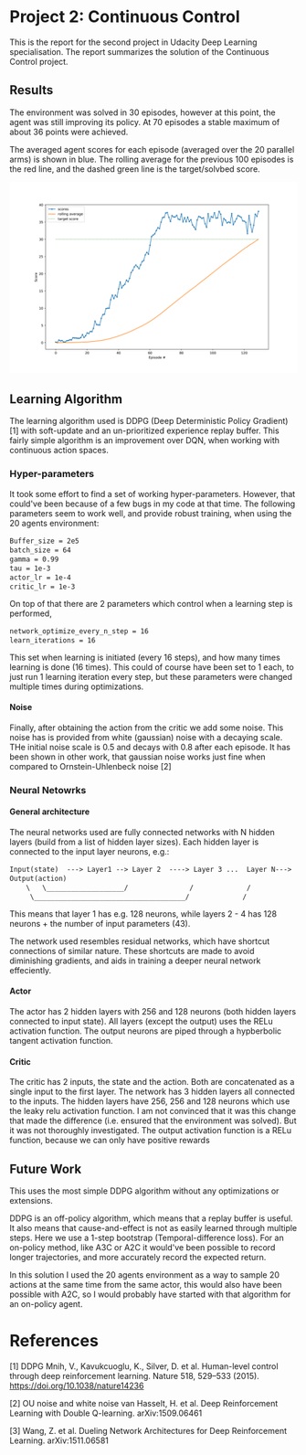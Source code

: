 # Project 2: Continuous Control

This is the report for the second project in Udacity Deep Learning
specialisation. The report summarizes the solution of the Continuous Control project.

## Results

The environment was solved in 30 episodes, however at this point, the agent was
still improving its policy. At 70 episodes a stable maximum of about 36 points
were achieved.

The averaged agent scores for each episode (averaged over the 20 parallel arms)
is shown in blue. The rolling average for the previous 100 episodes is the red
line, and the dashed green line is the target/solvbed score. 

![Scores](scores.png)

## Learning Algorithm

The learning algorithm used is DDPG (Deep Deterministic Policy Gradient) [1]
with soft-update and an un-prioritized experience replay buffer. This fairly
simple algorithm is an improvement over DQN, when working with continuous
action spaces.


### Hyper-parameters

It took some effort to find a set of working hyper-parameters. However, that
could've been because of a few bugs in my code at that time. The following
parameters seem to work well, and provide robust training, when using the 20
agents environment:

	Buffer_size = 2e5
	batch_size = 64
	gamma = 0.99
	tau = 1e-3
	actor_lr = 1e-4
	critic_lr = 1e-3

On top of that there are 2 parameters which control when a learning step is performed, 

	network_optimize_every_n_step = 16
	learn_iterations = 16

This set when learning is initiated (every 16 steps), and how many times
learning is done (16 times). This could of course have been set to 1 each, to
just run 1 learning iteration every step, but these parameters were changed
multiple times during optimizations.

#### Noise

Finally, after obtaining the action from the critic we add some noise. This
noise has is provided from white (gaussian) noise with a decaying scale. THe
initial noise scale is 0.5 and decays with 0.8 after each episode. It has been
shown in other work, that gaussian noise works just fine when compared to
Ornstein-Uhlenbeck noise [2]

### Neural Netowrks

#### General architecture

The neural networks used are fully connected networks with N hidden layers (build from a list of hidden layer sizes). Each hidden layer is connected to the input layer neurons, e.g.:

	Input(state)  ---> Layer1 --> Layer 2  ----> Layer 3 ...  Layer N---> Output(action)
	    \   \___________________/               /             /
	     \_____________________________________/	         /


This means that layer 1 has e.g. 128 neurons, while layers 2 - 4 has 128 neurons +
the number of input parameters (43). 

The network used resembles residual networks, which have shortcut
connections of similar nature. These shortcuts are made to avoid diminishing
gradients, and aids in training a deeper neural network effeciently.

#### Actor

The actor has 2 hidden layers with 256 and 128 neurons (both hidden layers
connected to input state). All layers (except the output) uses the RELu activation
function. The output neurons are piped through a hypberbolic tangent activation
function.

#### Critic

The critic has 2 inputs, the state and the action. Both are concatenated as a
single input to the first layer. The network has 3 hidden layers all connected
to the inputs. The hidden layers have 256, 256 and 128 neurons which use the
leaky relu activation function. I am not convinced that it was this change that
made the difference (i.e. ensured that the environment was solved). But it was
not thoroughly investigated. The output activation function is a RELu function,
because we can only have positive rewards

## Future Work

This uses the most simple DDPG algorithm without any optimizations or extensions. 

DDPG is an off-policy algorithm, which means that a replay buffer is useful. It
also means that cause-and-effect is not as easily learned through multiple
steps. Here we use a 1-step bootstrap (Temporal-difference loss). For an
on-policy method, like A3C or A2C it would've been possible to record longer
trajectories, and more accurately record the expected return. 

In this solution I used the 20 agents environment as a way to sample 20 actions
at the same time from the same actor, this would also have been possible with
A2C, so I would probably have started with that algorithm for an on-policy
agent.

# References

[1] DDPG
Mnih, V., Kavukcuoglu, K., Silver, D. et al. Human-level control through deep reinforcement learning. Nature 518, 529–533 (2015). https://doi.org/10.1038/nature14236

[2] OU noise and white noise
van Hasselt, H. et al. Deep Reinforcement Learning with Double Q-learning. arXiv:1509.06461

[3] Wang, Z. et al. Dueling Network Architectures for Deep Reinforcement Learning. arXiv:1511.06581
